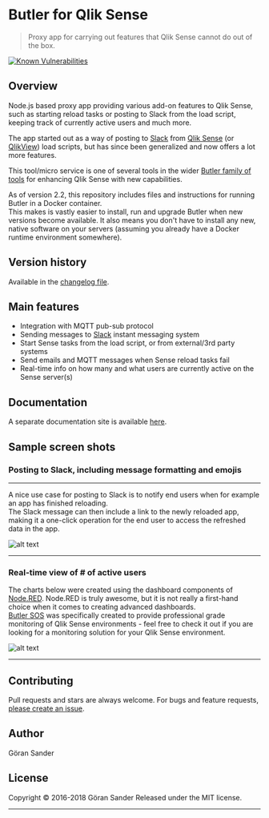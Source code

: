 # Butler for Qlik Sense

> Proxy app for carrying out features that Qlik Sense cannot do out of the box.

[![Known Vulnerabilities](https://snyk.io/test/github/ptarmiganlabs/butler/badge.svg?targetFile=src%2Fpackage.json)](https://snyk.io/test/github/ptarmiganlabs/butler?targetFile=src%2Fpackage.json)

## Overview

Node.js based proxy app providing various add-on features to Qlik Sense, such as starting reload tasks or posting to Slack from the load script, keeping track of currently active users and much more.  

The app started out as a way of posting to [Slack](https://slack.com/) from [Qlik Sense](http://www.qlik.com/products/qlik-sense) (or [QlikView](http://www.qlik.com/products/qlikview)) load scripts, but has since been generalized and now offers a lot more features.

This tool/micro service is one of several tools in the wider [Butler family of tools](https://github.com/ptarmiganlabs) for enhancing Qlik Sense with new capabilities.

As of version 2.2, this repository includes files and instructions for running Butler in a Docker container.  
This makes is vastly easier to install, run and upgrade Butler when new versions become available. It also means you don't have to install any new, native software on your servers (assuming you already have a Docker runtime environment somewhere).

## Version history

Available in the [changelog file](changelog.md).

## Main features

* Integration with MQTT pub-sub protocol
* Sending messages to [Slack](https://slack.com) instant messaging system
* Start Sense tasks from the load script, or from external/3rd party systems
* Send emails and MQTT messages when Sense reload tasks fail
* Real-time info on how many and what users are currently active on the Sense server(s)

## Documentation

A separate documentation site is available [here](https://ptarmiganlabs.github.io/butler).

## Sample screen shots

### Posting to Slack, including message formatting and emojis
  
---

A nice use case for posting to Slack is to notify end users when for example an app has finished reloading.  
The Slack message can then include a link to the newly reloaded app, making it a one-click operation for the end user to access the refreshed data in the app.

![alt text](butler-docs/docs/img/post_to_slack_3.png "Post to Slack")

---

### Real-time view of # of active users

The charts below were created using the dashboard components of [Node.RED](https://nodered.org/). Node.RED is truly awesome, but it is not really a first-hand choice when it comes to creating advanced dashboards.  
[Butler SOS](https://github.com/ptarmiganlabs/butler-sos) was specifically created to provide professional grade monitoring of Qlik Sense environments - feel free to check it out if you are looking for a monitoring solution for your Qlik Sense environment.

![alt text](butler-docs/docs/img/active_user_sessions.png "Active user sessions")
  
---

## Contributing

Pull requests and stars are always welcome. For bugs and feature requests, [please create an issue](https://github.com/mountaindude/qliksensebutler/issues/new).

## Author

Göran Sander
  
## License

Copyright © 2016-2018 Göran Sander
Released under the MIT license.

---
